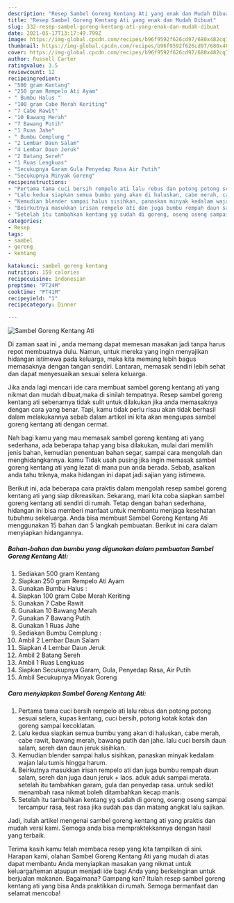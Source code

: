 ```yaml
---
description: "Resep Sambel Goreng Kentang Ati yang enak dan Mudah Dibuat"
title: "Resep Sambel Goreng Kentang Ati yang enak dan Mudah Dibuat"
slug: 332-resep-sambel-goreng-kentang-ati-yang-enak-dan-mudah-dibuat
date: 2021-05-17T13:17:49.799Z
image: https://img-global.cpcdn.com/recipes/b96f9592f626cd97/680x482cq70/sambel-goreng-kentang-ati-foto-resep-utama.jpg
thumbnail: https://img-global.cpcdn.com/recipes/b96f9592f626cd97/680x482cq70/sambel-goreng-kentang-ati-foto-resep-utama.jpg
cover: https://img-global.cpcdn.com/recipes/b96f9592f626cd97/680x482cq70/sambel-goreng-kentang-ati-foto-resep-utama.jpg
author: Russell Carter
ratingvalue: 3.5
reviewcount: 12
recipeingredient:
- "500 gram Kentang"
- "250 gram Rempelo Ati Ayam"
- " Bumbu Halus "
- "100 gram Cabe Merah Keriting"
- "7 Cabe Rawit"
- "10 Bawang Merah"
- "7 Bawang Putih"
- "1 Ruas Jahe"
- " Bumbu Cemplung "
- "2 Lembar Daun Salam"
- "4 Lembar Daun Jeruk"
- "2 Batang Sereh"
- "1 Ruas Lengkuas"
- "Secukupnya Garam Gula Penyedap Rasa Air Putih"
- "Secukupnya Minyak Goreng"
recipeinstructions:
- "Pertama tama cuci bersih rempelo ati lalu rebus dan potong potong sesuai selera, kupas kentang, cuci bersih, potong kotak kotak dan goreng sampai kecoklatan."
- "Lalu kedua siapkan semua bumbu yang akan di haluskan, cabe merah, cabe rawit, bawang merah, bawang putih dan jahe. lalu cuci bersih daun salam, sereh dan daun jeruk sisihkan."
- "Kemudian blender sampai halus sisihkan, panaskan minyak kedalam wajan lalu tumis hingga harum."
- "Beirkutnya masukkan irisan rempelo ati dan juga bumbu rempah daun salam, sereh dan juga daun jeruk + laos. aduk aduk sampai merata. setelah itu tambahkan garam, gula dan penyedap rasa. untuk sedikit menambah rasa nikmat boleh ditambahkan kecap manis."
- "Setelah itu tambahkan kentang yg sudah di goreng, oseng oseng sampai tercampur rasa, test rasa jika sudah pas dan matang angkat lalu sajikan."
categories:
- Resep
tags:
- sambel
- goreng
- kentang

katakunci: sambel goreng kentang 
nutrition: 159 calories
recipecuisine: Indonesian
preptime: "PT24M"
cooktime: "PT41M"
recipeyield: "1"
recipecategory: Dinner

---
```



![Sambel Goreng Kentang Ati](https://img-global.cpcdn.com/recipes/b96f9592f626cd97/680x482cq70/sambel-goreng-kentang-ati-foto-resep-utama.jpg)

Di zaman  saat ini , anda memang dapat memesan masakan jadi tanpa harus repot membuatnya dulu. Namun, untuk mereka yang ingin menyajikan hidangan istimewa pada keluarga, maka kita memang lebih bagus memasaknya dengan tangan sendiri. Lantaran, memasak sendiri lebih sehat dan dapat menyesuaikan sesuai selera keluarga.

Jika anda lagi mencari ide cara membuat sambel goreng kentang ati yang nikmat dan mudah dibuat,maka di sinilah tempatnya. Resep sambel goreng kentang ati  sebenarnya tidak sulit untuk dilakukan jika anda memasaknya dengan cara yang benar. Tapi, kamu tidak perlu risau akan tidak berhasil dalam melakukannya 
sebab dalam artikel ini kita akan mengupas sambel goreng kentang ati dengan cermat.  



Nah bagi kamu yang mau memasak sambel goreng kentang ati yang sederhana, ada beberapa tahap yang bisa dilakukan, mulai dari memilih jenis bahan, kemudian penentuan bahan segar, sampai cara mengolah dan menghidangkannya. kamu Tidak usah pusing jika ingin memasak sambel goreng kentang ati yang lezat di mana pun anda berada. Sebab, asalkan anda  tahu triknya, maka hidangan ini dapat jadi sajian yang istimewa.

Berikut ini, ada beberapa cara praktis  dalam mengolah resep sambel goreng kentang ati yang siap dikreasikan. Sekarang, mari kita coba siapkan sambel goreng kentang ati sendiri di rumah. Tetap dengan bahan sederhana, hidangan ini bisa memberi manfaat untuk membantu menjaga kesehatan tubuhmu sekeluarga. Anda bisa membuat Sambel Goreng Kentang Ati menggunakan 15 bahan dan 5 langkah pembuatan. Berikut ini cara dalam menyiapkan hidangannya.

<!--inarticleads1-->

##### Bahan-bahan dan bumbu yang digunakan dalam pembuatan Sambel Goreng Kentang Ati:

1. Sediakan 500 gram Kentang
1. Siapkan 250 gram Rempelo Ati Ayam
1. Gunakan  Bumbu Halus :
1. Siapkan 100 gram Cabe Merah Keriting
1. Gunakan 7 Cabe Rawit
1. Gunakan 10 Bawang Merah
1. Gunakan 7 Bawang Putih
1. Gunakan 1 Ruas Jahe
1. Sediakan  Bumbu Cemplung :
1. Ambil 2 Lembar Daun Salam
1. Siapkan 4 Lembar Daun Jeruk
1. Ambil 2 Batang Sereh
1. Ambil 1 Ruas Lengkuas
1. Siapkan Secukupnya Garam, Gula, Penyedap Rasa, Air Putih
1. Ambil Secukupnya Minyak Goreng




<!--inarticleads2-->

##### Cara menyiapkan Sambel Goreng Kentang Ati:

1. Pertama tama cuci bersih rempelo ati lalu rebus dan potong potong sesuai selera, kupas kentang, cuci bersih, potong kotak kotak dan goreng sampai kecoklatan.
1. Lalu kedua siapkan semua bumbu yang akan di haluskan, cabe merah, cabe rawit, bawang merah, bawang putih dan jahe. lalu cuci bersih daun salam, sereh dan daun jeruk sisihkan.
1. Kemudian blender sampai halus sisihkan, panaskan minyak kedalam wajan lalu tumis hingga harum.
1. Beirkutnya masukkan irisan rempelo ati dan juga bumbu rempah daun salam, sereh dan juga daun jeruk + laos. aduk aduk sampai merata. setelah itu tambahkan garam, gula dan penyedap rasa. untuk sedikit menambah rasa nikmat boleh ditambahkan kecap manis.
1. Setelah itu tambahkan kentang yg sudah di goreng, oseng oseng sampai tercampur rasa, test rasa jika sudah pas dan matang angkat lalu sajikan.




Jadi, itulah artikel mengenai  sambel goreng kentang ati  yang praktis dan mudah versi kami. Semoga anda bisa mempraktekkannya dengan hasil yang terbaik. 

Terima kasih kamu telah membaca resep yang kita tampilkan di sini. Harapan kami, olahan  Sambel Goreng Kentang Ati yang mudah di atas dapat membantu Anda menyiapkan masakan yang nikmat untuk keluarga/teman ataupun menjadi ide bagi Anda yang berkeinginan untuk berjualan makanan. Bagaimana? Gampang kan? Itulah resep sambel goreng kentang ati yang bisa Anda praktikkan di rumah. Semoga bermanfaat dan selamat mencoba!


